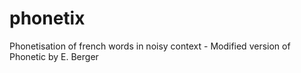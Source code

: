 phonetix
========

Phonetisation of french words in noisy context - Modified version of Phonetic by E. Berger
